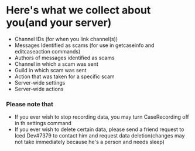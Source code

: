 # Here's what we collect about you(and your server)
- Channel IDs (for when you link channel(s))
- Messages Identified as scams (for use in getcaseinfo and editcaseaction commands)
- Authors of messages identified as scams
- Channel in which a scam was sent
- Guild in which scam was sent
- Action that was taken for a specific scam
- Server-wide settings
- Server-wide actions

### Please note that
- If you ever wish to stop recording data, you may turn CaseRecording off in th settings command
- If you ever wish to delete certain data, please send a friend request to Iced Dev#7379 to contact him and request data deletion(changes may not take immediately because he's a person and needs sleep)
